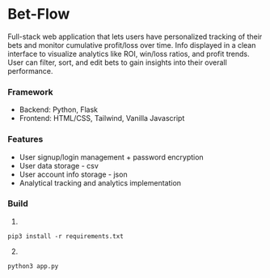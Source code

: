 # Bet-Flow

Full-stack web application that lets users have personalized tracking of their bets and monitor
cumulative profit/loss over time. Info displayed in a clean interface to visualize analytics like
ROI, win/loss ratios, and profit trends. User can filter, sort, and edit bets to gain insights
into their overall performance. 

### Framework
* Backend: Python, Flask
* Frontend: HTML/CSS, Tailwind, Vanilla Javascript

### Features
* User signup/login management + password encryption
* User data storage - csv
* User account info storage - json
* Analytical tracking and analytics implementation

### Build
1. 
```
pip3 install -r requirements.txt
```

2. 
```
python3 app.py
```
